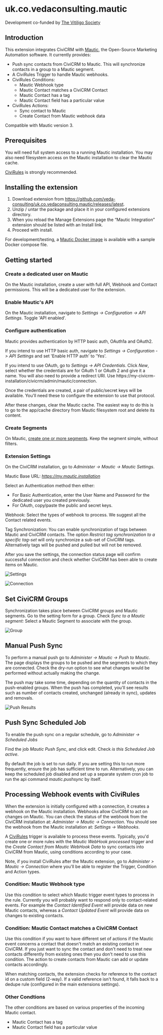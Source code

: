 # uk.co.vedaconsulting.mautic

Development co-funded by [The Vitiligo Society](https://vitiligosociety.org)

## Introduction

This extension integrates CiviCRM with [Mautic](https://www.mautic.org), the Open-Source Marketing Automation software.
It currently provides:

- Push sync contacts from CiviCRM to Mautic. This will synchronize contacts in a
  group to a Mautic segment.
- A CiviRules Trigger to handle Mautic webhooks.
- CiviRules Conditions:
  - Mautic Webhook type
  - Mautic Contact matches a CiviCRM Contact
  - Mautic Contact has a tag
  - Mautic Contact field has a particular value
- CiviRules Actions:
  - Sync contact to Mautic
  - Create Contact from Mautic webhook data

Compatible with Mautic version 3.

## Prerequisites

You will need full system access to a running Mautic installation.
You may also need filesystem access on the Mautic installation to clear the Mautic cache.

[CiviRules](https://civicrm.org/extensions/civirules) is strongly recommended.

## Installing the extension

1. Download extension from https://github.com/veda-consulting/uk.co.vedaconsulting.mautic/releases/latest.
2. Unzip / untar the package and place it in your configured extensions directory.
3. When you reload the Manage Extensions page the “Mautic Integration” extension should be listed with an Install link.
4. Proceed with install.

For development/testing, a [Mautic Docker image](https://hub.docker.com/r/mautic/mautic/) is available with a sample Docker compose file.

## Getting started

### Create a dedicated user on Mautic
On the Mautic installation, create a user with full API, Webhook and Contact permissions.
This will be a dedicated user for the extension.

### Enable Mautic's API
On the Mautic installation, navigate to *Settings -> Configuration -> API Settings*. Toggle 'API enabled'.

### Configure authentication
Mautic provides authentication by HTTP basic auth, OAuth1a and OAuth2.

If you intend to use HTTP basic auth, navigate to  *Settings -> Configuration -> API Settings* and set 'Enable HTTP auth' to 'Yes'.

If you intend to use OAuth, go to *Settings -> API Credentials*.
Click *New*, select whether the credentials are for OAuth 1 or OAuth 2 and give it a name.
You will also need to provide a redirect URI. Use https://my-civicrm-installation/civicrm/admin/mautic/connection.

Once the credentials are created, a pair of public/secret keys will be available. You'll need these to configure the extension to use that protocol.


After these changes, clear the Mautic cache. The easiest way to do this is to go to the  app/cache directory from Mautic filesystem root and delete its content.

### Create Segments
On Mautic, [create one or more segments](https://docs.mautic.org/en/contacts/manage-segments).
Keep the segment simple, without filters.

### Extension Settings
On the CiviCRM installation, go to *Administer -> Mautic -> Mautic Settings*.

Mautic Base URL: *https://my.mautic.installation*

Select an Authentication method then either:

- For Basic Authentication, enter the User Name and Password for the dedicated user you created previously.
- For OAuth, copy/paste the public and secret keys.

Webhook: Select the types of webhook to process. We suggest all the Contact related events.

Tag Synchronization: You can enable synchronization of tags between Mautic and CiviCRM contacts.
The option *Restrict tag synchronization to a specific tag-set* will only synchronize a sub-set of CiviCRM tags. Alternatively tags will be pushed and pulled but will not be removed.


After you save the settings, the connection status page will confirm successful connection and check whether CiviCRM has been able to create items on Mautic.

![Settings](images/mautic_settings.png)


![Connection](images/mautic_connection.png)

## Set CiviCRM Groups

Synchronization takes place between CiviCRM groups and Mautic segments.
Go to the setting form for a group.
Check *Sync to a Mautic segment:*
Select a Mautic Segment to associate with the group.

![Group](images/civicrm_group.png)

## Manual Push Sync

To perform a manual push go to *Administer -> Mautic -> Push to Mautic*.
The page displays the groups to be pushed and the segments to which they are connected.
Check the dry-run option to see what changes would be performed without actually making the change.

The push may take some time, depending on the quantity of contacts in the push-enabled groups.
When the push has completed, you'll see results such as number of contacts created,
unchanged (already in sync), updates and removals.

![Push Results](images/mautic_pushsync_complete.png)

## Push Sync Scheduled Job

To enable the push sync on a regular schedule, go to *Administer -> Scheduled Jobs*

Find the job *Mautic Push Sync*, and click edit.
Check *is this Scheduled Job active*.

By default the job is set to run daily. If you are setting this to run more frequently, ensure the job has sufficient time
to run.
Alternatively, you can keep the scheduled job disabled and set up a separate system cron job to run the api command *mautic.pushsync* by itself.

## Processing Webhook events with CiviRules

When the extension is initially configured with a connection, it creates a webhook on the Mautic installation.
Webhooks allow CiviCRM to act on changes on Mautic.
You can check the status of the webhook from the CiviCRM installation at: *Administer -> Mautic -> Connection*.
You should see the webhook from the Mautic installation at: *Settings -> Webhooks*.

A [CiviRules](https://docs.civicrm.org/civirules/en/latest) trigger is available to process these events.
Typically, you'd create one or more rules with the *Mautic WebHook processed* trigger and the *Create Contact from Mautic WebHook Data* to sync contacts into CiviCRM from Mautic, using conditions according to your case.

Note, if you install CiviRules after the Mautic extension, go to *Administer > Mautic -> Connection* where you'll be able to register the Trigger, Condition and Action types.

### Condition: Mautic Webhook type
Use this condition to select which Mautic trigger event types to process in the rule.
Currently you will probably want to respond only to contact-related events.
For example the *Contact Identified Event* will provide data on new Mautic contacts, whereas a *Contact Updated Event* will provide data on changes to existing contacts.

### Condition: Mautic Contact matches a CiviCRM Contact
Use this condition if you want to have different set of actions if the Mautic event concerns a contact that doesn't match an existing contact in CiviCRM.
If you just want to sync the contact and don't need to treat new contacts differently from existing ones then you don't need to use this condition.
The action to create contacts from Mautic can add or update contacts accordingly.

When matching contacts, the extension checks for reference to the contact id on a custom field (2-way).
If a valid reference isn't found, it falls back to a dedupe rule (configured in the main extensions settings).

### Other Condtions
The other conditions are based on various properties of the incoming Mautic contact.
- Mautic Contact has a tag
- Mautic Contact field has a particular value
